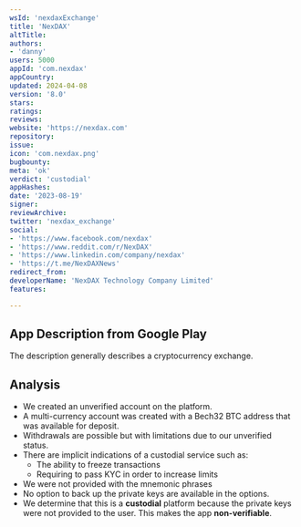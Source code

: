 ```yaml
---
wsId: 'nexdaxExchange'
title: 'NexDAX'
altTitle: 
authors:
- 'danny'
users: 5000
appId: 'com.nexdax'
appCountry: 
updated: 2024-04-08
version: '8.0'
stars: 
ratings: 
reviews: 
website: 'https://nexdax.com'
repository: 
issue: 
icon: 'com.nexdax.png'
bugbounty: 
meta: 'ok'
verdict: 'custodial'
appHashes: 
date: '2023-08-19'
signer: 
reviewArchive: 
twitter: 'nexdax_exchange'
social:
- 'https://www.facebook.com/nexdax'
- 'https://www.reddit.com/r/NexDAX'
- 'https://www.linkedin.com/company/nexdax'
- 'https://t.me/NexDAXNews'
redirect_from: 
developerName: 'NexDAX Technology Company Limited'
features: 

---
```


## App Description from Google Play

The description generally describes a cryptocurrency exchange.

## Analysis 

- We created an unverified account on the platform. 
- A multi-currency account was created with a Bech32 BTC address that was available for deposit. 
- Withdrawals are possible but with limitations due to our unverified status. 
- There are implicit indications of a custodial service such as: 
  - The ability to freeze transactions
  - Requiring to pass KYC in order to increase limits
- We were not provided with the mnemonic phrases
- No option to back up the private keys are available in the options.
- We determine that this is a **custodial** platform because the private keys were not provided to the user. This makes the app **non-verifiable**.

